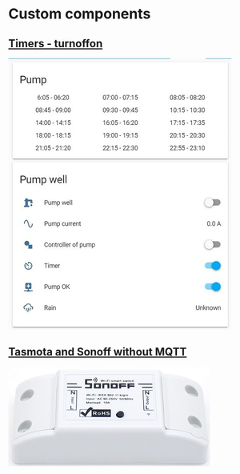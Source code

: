 # Custom components

## [Timers - turnoffon](https://github.com/JiriKursky/Custom_components/tree/master/turnoffon)

![Turnoffon](https://github.com/JiriKursky/Custom_components/blob/master/library/example_pump.JPG)

## [Tasmota and Sonoff without MQTT](https://github.com/JiriKursky/Custom_components/tree/master/httas)

![Sonoff](https://github.com/JiriKursky/Custom_components/blob/master/library/sonoffbasic.jpg)
